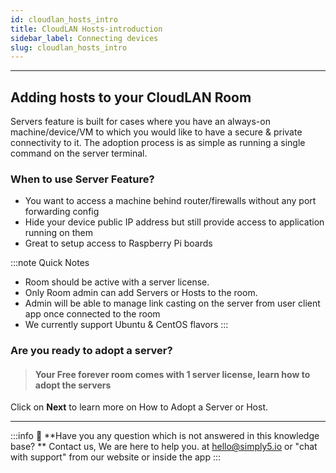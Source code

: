 ```yaml
---
id: cloudlan_hosts_intro
title: CloudLAN Hosts-introduction
sidebar_label: Connecting devices
slug: cloudlan_hosts_intro
---
```


---
## Adding hosts to your CloudLAN Room
Servers feature is built for cases where you have an always-on machine/device/VM to which you would like to have a secure & private connectivity to it. The adoption process is as simple as running a single command on the server terminal. 

### When to use Server Feature?

- You want to access a machine behind router/firewalls without any port forwarding config
- Hide your device public IP address but still provide access to application running on them
- Great to setup access to Raspberry Pi boards

:::note Quick Notes
- Room should be active with a server license.
- Only Room admin can add Servers or Hosts to the room.
- Admin will be able to manage link casting on the server from user client app once connected to the room
- We currently support Ubuntu & CentOS flavors
:::
### **Are you ready to adopt a server?**

 > #### Your Free forever room comes with 1 server license, learn how to adopt the servers

Click on **Next** to learn more on How to Adopt a Server or Host.

---

:::info
:information_desk_person: **Have you any question which is not answered in this knowledge base? **
Contact us, We are here to help you. at [hello@simply5.io](mailto:hello@simply5.io) or "chat with support" from our website or inside the app
:::